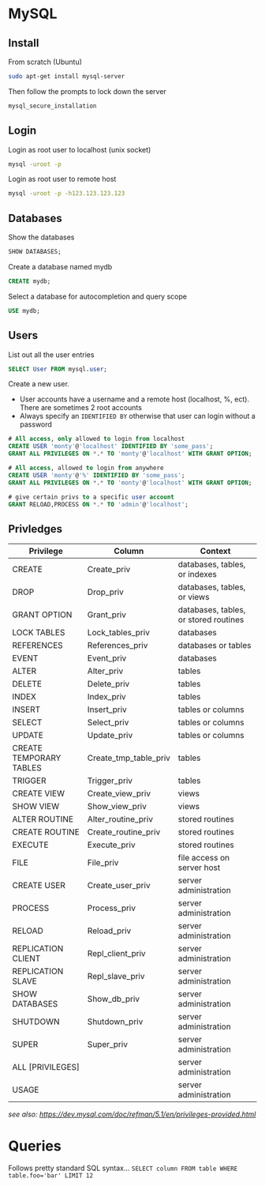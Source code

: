 # MySQL

## Install

From scratch (Ubuntu)

```bash
sudo apt-get install mysql-server
```

Then follow the prompts to lock down the server

```bash
mysql_secure_installation
```

## Login

Login as root user to localhost (unix socket)

```bash
mysql -uroot -p
```

Login as root user to remote host

```bash
mysql -uroot -p -h123.123.123.123
```

## Databases

Show the databases

```sql
SHOW DATABASES;
```

Create a database named mydb

```sql
CREATE mydb;
```

Select a database for autocompletion and query scope
```sql
USE mydb;
```

## Users

List out all the user entries

```sql
SELECT User FROM mysql.user;
```

Create a new user.

* User accounts have a username and a remote host (localhost, %, ect). There are sometimes 2 root accounts
* Always specify an `IDENTIFIED BY` otherwise that user can login without a password

```sql
# All access, only allowed to login from localhost
CREATE USER 'monty'@'localhost' IDENTIFIED BY 'some_pass';
GRANT ALL PRIVILEGES ON *.* TO 'monty'@'localhost' WITH GRANT OPTION;

# All access, allowed to login from anywhere
CREATE USER 'monty'@'%' IDENTIFIED BY 'some_pass';
GRANT ALL PRIVILEGES ON *.* TO 'monty'@'localhost' WITH GRANT OPTION;

# give certain privs to a specific user account
GRANT RELOAD,PROCESS ON *.* TO 'admin'@'localhost';
```
## Privledges

| Privilege               | Column                | Context                               |
|-------------------------|-----------------------|---------------------------------------|
| CREATE                  | Create_priv           | databases, tables, or indexes         |
| DROP                    | Drop_priv             | databases, tables, or views           |
| GRANT OPTION            | Grant_priv            | databases, tables, or stored routines |
| LOCK TABLES             | Lock_tables_priv      | databases                             |
| REFERENCES              | References_priv       | databases or tables                   |
| EVENT                   | Event_priv            | databases                             |
| ALTER                   | Alter_priv            | tables                                |
| DELETE                  | Delete_priv           | tables                                |
| INDEX                   | Index_priv            | tables                                |
| INSERT                  | Insert_priv           | tables or columns                     |
| SELECT                  | Select_priv           | tables or columns                     |
| UPDATE                  | Update_priv           | tables or columns                     |
| CREATE TEMPORARY TABLES | Create_tmp_table_priv | tables                                |
| TRIGGER                 | Trigger_priv          | tables                                |
| CREATE VIEW             | Create_view_priv      | views                                 |
| SHOW VIEW               | Show_view_priv        | views                                 |
| ALTER ROUTINE           | Alter_routine_priv    | stored routines                       |
| CREATE ROUTINE          | Create_routine_priv   | stored routines                       |
| EXECUTE                 | Execute_priv          | stored routines                       |
| FILE                    | File_priv             | file access on server host            |
| CREATE USER             | Create_user_priv      | server administration                 |
| PROCESS                 | Process_priv          | server administration                 |
| RELOAD                  | Reload_priv           | server administration                 |
| REPLICATION CLIENT      | Repl_client_priv      | server administration                 |
| REPLICATION SLAVE       | Repl_slave_priv       | server administration                 |
| SHOW DATABASES          | Show_db_priv          | server administration                 |
| SHUTDOWN                | Shutdown_priv         | server administration                 |
| SUPER                   | Super_priv            | server administration                 |
| ALL [PRIVILEGES]        |                       | server administration                 |
| USAGE                   |                       | server administration                 |

_see also: https://dev.mysql.com/doc/refman/5.1/en/privileges-provided.html_

# Queries

Follows pretty standard SQL syntax... `SELECT column FROM table WHERE table.foo='bar' LIMIT 12`


